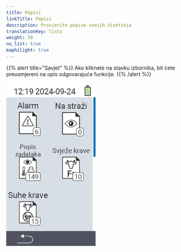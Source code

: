 ```yaml
---
title: Popisi
linkTitle: Popisi
description: Provjerite popise svojih životinja
translationKey: lists
weight: 50
no_list: true
maphilight: true
---
```

{{% alert title="Savjet" %}}
Ako kliknete na stavku izbornika, bit ćete preusmjereni na opis odgovarajuće funkcije.
{{% /alert %}}

<img src="images/lists.png" alt="VitalControl Novo na farmi" title="Novo na farmi" usemap="#workmap" class="maphilight" />

<map name="workmap">
  <area shape="rect" coords="3,40,116,160" alt="Popis alarma" title="Provjerite svoj popis alarma&#10;Klik mišem: otvorite dokumentaciju" href="/hr/docs/lists/alarm/">
  <area shape="rect" coords="3,160,116,280" alt="Popis akcija" title="Provjerite svoj popis akcija&#10;Klik mišem: otvorite dokumentaciju" href="/hr/docs/lists/actions/">
  <area shape="rect" coords="3,280,116,399" alt="Popis suhih krava" title="Provjerite svoj popis suhih krava&#10;Klik mišem: otvorite dokumentaciju" href="/hr/docs/lists/dry-cows/">

  <area shape="rect" coords="116,40,230,160" alt="Popis za nadzor" title="Provjerite svoj popis za nadzor&#10;Klik mišem: otvorite dokumentaciju" href="/hr/docs/lists/on-watch/">
  <area shape="rect" coords="116,160,230,280" alt="Svježe krave" title="Provjerite svoj popis svježih krava&#10;Klik mišem: otvorite dokumentaciju" href="/hr/docs/lists/fresh-cows/">

  <area shape="rect" coords="2,401,115,438" alt="Natrag" title="Vratite se jednu razinu unatrag" href="/hr/docs/menu/mainmenu/">
</map>
